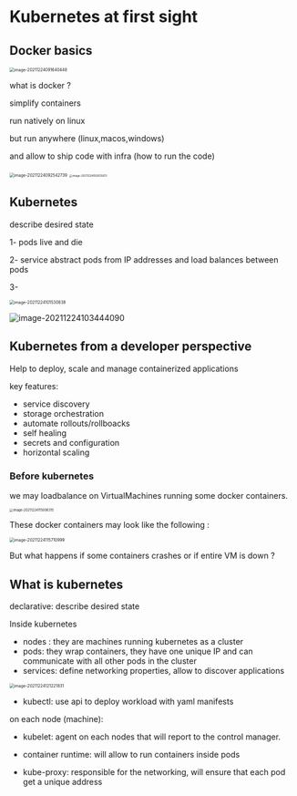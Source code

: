 # Kubernetes at first sight

## Docker basics

<img src="learn.assets/image-20211224091640448.png" alt="image-20211224091640448" style="zoom:50%;" />

what is docker ?

simplify containers 

run natively on linux 

but run anywhere (linux,macos,windows)

 and allow to ship code with infra (how to run the code)

<img src="learn.assets/image-20211224092542739.png" alt="image-20211224092542739" style="zoom:50%;" />

<img src="learn.assets/image-20211224092635613.png" alt="image-20211224092635613" style="zoom:33%;" />

## Kubernetes

describe desired state

1- pods live and die

2- service abstract pods from IP addresses and load balances between pods

3- 

<img src="learn.assets/image-20211224101530838.png" alt="image-20211224101530838" style="zoom:50%;" />

![image-20211224103444090](learn.assets/image-20211224103444090.png)



## Kubernetes from a developer perspective

Help to deploy, scale and manage containerized applications

key features:

* service discovery
* storage orchestration
* automate rollouts/rollboacks
* self healing
* secrets and configuration
* horizontal scaling

### Before kubernetes

we may loadbalance on VirtualMachines running some docker containers.

<img src="learn.assets/image-20211224115006315.png" alt="image-20211224115006315" style="zoom:40%;" />



These docker containers may look like the following :

<img src="learn.assets/image-20211224115710999.png" alt="image-20211224115710999" style="zoom:50%;" />

But what happens if some containers crashes or if entire VM is down ?

## What is kubernetes

declarative: describe desired state

Inside kubernetes

* nodes : they are machines running kubernetes as a cluster
* pods: they wrap containers, they have one unique IP and can communicate with all other pods in the cluster
* services: define networking properties, allow to discover applications

<img src="learn.assets/image-20211224121221831.png" alt="image-20211224121221831" style="zoom:50%;" />

* kubectl: use api to deploy workload with yaml manifests

on each node (machine):

* kubelet: agent on each nodes that will report to the control manager.

* container runtime: will allow to run containers inside pods

* kube-proxy: responsible for the networking, will ensure that each pod get a unique address
